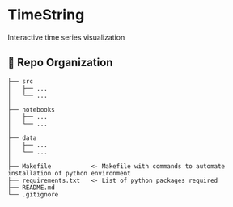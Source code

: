 # TimeString

Interactive time series visualization

:open_file_folder: Repo Organization
--------------------------------

    ├── src                
    │   ├── ...       
    │   └── ...            
    │
    ├── notebooks          
    │   ├── ...            
    │   └── ...            
    │
    ├── data               
    │   ├── ...       
    │   └── ... 
    │
    ├── Makefile           <- Makefile with commands to automate installation of python environment
    ├── requirements.txt   <- List of python packages required     
    ├── README.md
    └── .gitignore         
